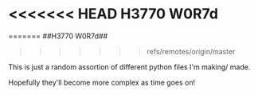 <<<<<<< HEAD
H3770 W0R7d
=======

=======
##H3770 W0R7d##
>>>>>>> refs/remotes/origin/master

This is just a random assortion of different python files I'm making/ made.

Hopefully they'll become more complex as time goes on!
